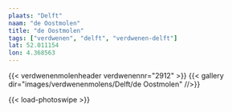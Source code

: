 ```yaml
---
plaats: "Delft"
naam: "de Oostmolen"
title: "de Oostmolen"
tags: ["verdwenen", "delft", "verdwenen-delft"]
lat: 52.011154
lon: 4.368563
---
```

{{< verdwenenmolenheader verdwenennr="2912" >}}
{{< gallery dir="images/verdwenenmolens/Delft/de Oostmolen" //>}}

{{< load-photoswipe >}}